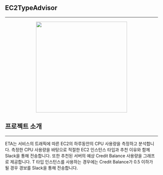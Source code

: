 ## EC2TypeAdvisor

-----
<p align="center">
  <img src="https://github.com/tkdgur0906/EC2TypeAdvisor/assets/39580658/35284182-4989-41ed-951b-2ae67fbb77e3" width="300">
</p>

## 프로젝트 소개

-----
ETA는 서비스의 트래픽에 따른 EC2의 하루동안의 CPU 사용량을 측정하고 분석합니다. 
측정한 CPU 사용량을 바탕으로 적절한 EC2 인스턴스 타입과 추천 이유와 함께 Slack을 통해 전송합니다. 
또한 추천된 서버의 예상 Credit Balance 사용량을 그래프로 제공합니다. 
T 타입 인스턴스를 사용하는 경우에는 Credit Balance가 0.5 이하가 될 경우 경보를 Slack을 통해 전송합니다. 
